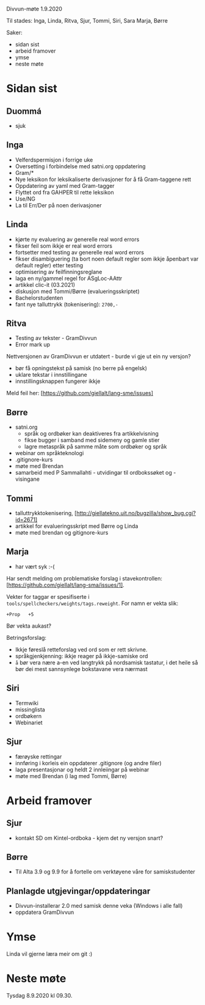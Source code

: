 Divvun-møte 1.9.2020

Til stades: Inga, Linda, Ritva, Sjur, Tommi, Siri, Sara Marja, Børre

Saker:
* sidan sist
* arbeid framover
* ymse
* neste møte

#  Sidan sist

##  Duommá
* sjuk

##  Inga
* Velferdspermisjon i forrige uke
* Oversetting i forbindelse med satni.org oppdatering
* Gram/*
* Nye leksikon for leksikaliserte derivasjoner for å få Gram-taggene rett
* Oppdatering av yaml med Gram-tagger
* Flyttet ord fra GAHPER til rette leksikon
* Use/NG
* La til Err/Der på noen derivasjoner

##  Linda
* kjørte ny evaluering av generelle real word errors
* fikser feil som ikkje er real word errors
* fortsetter med testing av generelle real word errors
* fikser disambiguering (ta bort noen default regler som ikkje åpenbart var
  default regler) etter testing
* optimisering av feilfinningsreglane
* laga en ny/gammel regel for ASgLoc-AAttr
* artikkel clic-it (03.2021)
* diskusjon med Tommi/Børre (evalueringsskriptet)
* Bachelorstudenten
* fant nye talluttrykk (tokenisering): `2700,-`

##  Ritva
* Testing av tekster - GramDivvun
* Error mark up

Nettversjonen av GramDivvun er utdatert - burde vi gje ut ein ny versjon?
* bør få opningstekst på samisk (no berre på engelsk)
* uklare tekstar i innstillingane
* innstillingsknappen fungerer ikkje

Meld feil her: [https://github.com/giellalt/lang-sme/issues]

##  Børre
* satni.org
    - språk og ordbøker kan deaktiveres fra artikkelvisning
    - fikse bugger i samband med sidemeny og gamle stier
    - lagre metaspråk på samme måte som ordbøker og språk
* webinar om språkteknologi
* .gitignore-kurs
* møte med Brendan
* samarbeid med P Sammallahti - utvidingar til ordbokssøket og -visingane

##  Tommi
* talluttrykktokenisering,
  [http://giellatekno.uit.no/bugzilla/show_bug.cgi?id=2671]
* artikkel for evalueringsskript med Børre og Linda
* møte med brendan og gitignore-kurs

##  Marja
* har vært syk :-(

Har sendt melding om problematiske forslag i stavekontrollen:
[https://github.com/giellalt/lang-sma/issues/1].

Vekter for taggar er spesifiserte i
`tools/spellcheckers/weights/tags.reweight`.
For namn er vekta slik:

```
+Prop	+5
```

Bør vekta aukast?

Betringsforslag:
* Ikkje føreslå retteforslag ved ord som er rett skrivne.
* språkgjenkjenning: ikkje reager på ikkje-samiske ord
* `å` bør vera nære a-en ved langtrykk på nordsamisk tastatur, i det heile
  så bør dei mest sannsynlege bokstavane vera nærmast

##  Siri
* Termwiki
* missinglista
* ordbøkern
* Webinariet

##  Sjur
* færøyske rettingar
* innføring i korleis ein oppdaterer .gitignore (og andre filer)
* laga presentasjonar og heldt 2 innleiingar på webinar
* møte med Brendan (i lag med Tommi, Børre)

#  Arbeid framover

##  Sjur
* kontakt SD om Kintel-ordboka - kjem det ny versjon snart?

##  Børre
* Til Alta 3.9 og 9.9 for å fortelle om verktøyene våre for samiskstudenter

##  Planlagde utgjevingar/oppdateringar

* Divvun-installerar 2.0 med samisk denne veka (Windows i alle fall)
* oppdatera GramDivvun

#  Ymse

Linda vil gjerne læra meir om git :)

#  Neste møte

Tysdag 8.9.2020 kl 09.30.
